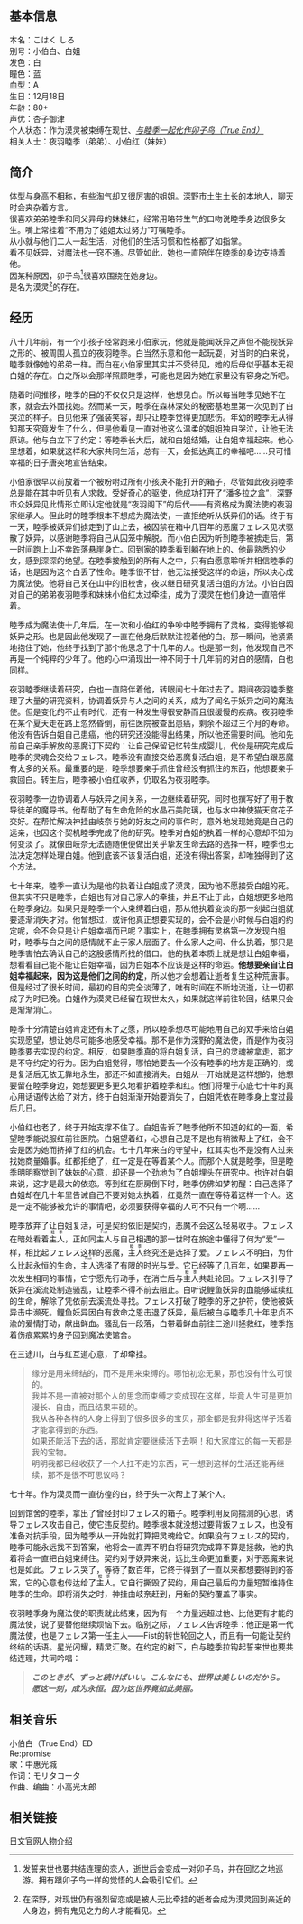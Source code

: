 ## 基本信息
本名：こはく しろ  
别号：小伯白、白姐  
发色：白  
瞳色：蓝  
血型：A  
生日：12月18日  
年龄：80+  
声优：杏子御津  
个人状态：作为漠灵被束缚在现世、*<ins>与睦季一起化作卯子鸟（True End）</ins>*  
相关人士：夜羽睦季（弟弟）、小伯红（妹妹）
## 简介
体型与身高不相称，有些淘气却又很厉害的姐姐。深野市土生土长的本地人，聊天时会夹杂着方言。  
很喜欢弟弟睦季和同父异母的妹妹红，经常用略带生气的口吻说睦季身边很多女生。嘴上常挂着“不用为了姐姐太过努力”叮嘱睦季。  
从小就与他们二人一起生活，对他们的生活习惯和性格都了如指掌。  
看不见妖异，对魔法也一窍不通。尽管如此，她也一直陪伴在睦季的身边支持着他。  
因某种原因，卯子鸟[^1]很喜欢围绕在她身边。  
是名为漠灵[^2]的存在。
## 经历
八十几年前，有一个小孩子经常跑来小伯家玩，他就是能闻妖异之声但不能视妖异之形的、被周围人孤立的夜羽睦季。白当然乐意和他一起玩耍，对当时的白来说，睦季就像她的弟弟一样。而白在小伯家里其实并不受待见，她的后母似乎基本无视白姐的存在。白之所以会那样照顾睦季，可能也是因为她在家里没有容身之所吧。

随着时间推移，睦季的目的不仅仅只是这样，他想见白。所以每当睦季见她不在家，就会去外面找她。然而某一天，睦季在森林深处的秘密基地里第一次见到了白哭泣的样子。白见他来了强装笑容，却只让睦季觉得更加悲伤。年幼的睦季无从得知那天究竟发生了什么，但是他看见一直对他这么温柔的姐姐独自哭泣，让他无法原谅。他与白立下了约定：等睦季长大后，就和白姐结婚，让白姐幸福起来。他心里想着，如果就这样和大家共同生活，总有一天，会抵达真正的幸福吧……只可惜幸福的日子唐突地宣告结束。

小伯家很早以前放着一个被吩咐过所有小孩决不能打开的箱子，尽管如此夜羽睦季总是能在其中听见有人求救。受好奇心的驱使，他成功打开了“潘多拉之盒”，深野市众妖异见此情形立即认定他就是“夜羽阁下”的后代——有资格成为魔法使的夜羽家继承人。但此时的睦季根本不想成为魔法使，一直拒绝听从妖异们的话。终于有一天，睦季被妖异们掳走到了山上去，被囚禁在箱中几百年的恶魔フェレス见状驱散了妖异，以感谢睦季将自己从囚笼中解脱。而小伯白因为听到睦季被掳走后，第一时间跑上山不幸跌落悬崖身亡。回到家的睦季看到躺在地上的、他最熟悉的少女，感到深深的绝望。在睦季接触到的所有人之中，只有白愿意聆听并相信睦季的话，也是因为这个白丢了性命。睦季很不甘，他无法接受这样的命运，所以决心成为魔法使。他将自己关在山中的旧校舍，夜以继日研究复活白姐的方法。小伯白因对自己的弟弟夜羽睦季和妹妹小伯红太过牵挂，成为了漠灵在他们身边一直陪伴着。

睦季成为魔法使十几年后，在一次和小伯红的争吵中睦季拥有了灵格，变得能够视妖异之形。也是因此他发现了一直在他身后默默注视着他的白。那一瞬间，他紧紧地抱住了她，他终于找到了那个他思念了十几年的人。也是那一刻，他发现自己不再是一个纯粹的少年了。他的心中涌现出一种不同于十几年前的对白的感情，白也同样。

夜羽睦季继续着研究，白也一直陪伴着他，转眼间七十年过去了。期间夜羽睦季整理了大量的研究资料，协调着妖异与人之间的关系，成为了闻名于妖异之间的魔法使。但是变化的不止有时代，还有一种发生得很安静而且很缓慢的疾病。夜羽睦季在某个夏天走在路上忽然昏倒，前往医院被查出患癌，剩余不超过三个月的寿命。他没有告诉白姐自己患癌，他的研究还没能得出结果，所以他还需要时间。他和先前自己亲手解放的恶魔订下契约：让自己保留记忆转生成婴儿，代价是研究完成后睦季的灵魂会交给フェレス。睦季没有直接交给恶魔复活白姐，是不希望白跟恶魔有太多的关系。最重要的是，睦季想要亲手抓住曾经没有抓住的东西，他想要亲手救回白。转生后，睦季被小伯红收养，仍取名为夜羽睦季。

夜羽睦季一边协调着人与妖异之间关系，一边继续着研究，同时也撰写好了用于教导徒弟的魔导书。他帮助了有生命危险的水晶石美陀璃，也与水中神使猫天宫花子交好。在帮忙解决神挂由岐奈与她的好友之间的事件时，意外地发现她竟是自己的远亲，也因这个契机睦季完成了他的研究。睦季对白姐的执着一样的心意却不知为何变淡了。就像由岐奈无法随随便便做出关乎挚友生命去路的选择一样，睦季也无法决定怎样处理白姐。他到底该不该复活白姐，还没有得出答案，却唯独得到了这个方法。

七十年来，睦季一直认为是他的执着让白姐成了漠灵，因为他不愿接受白姐的死。但其实不只是睦季，白姐也有对自己家人的牵挂，并且不止于此，白姐想更多地陪在睦季身边。如果只是睦季一个人束缚着白姐，那从他执着变淡的那一刻起白姐就要逐渐消失才对。他曾想过，或许他真正想要实现的，会不会是小时候与白姐的约定呢，会不会只是让白姐幸福而已呢？事实上，在睦季拥有灵格第一次发现白姐时，睦季与白之间的感情就不止于家人层面了。什么家人之间、什么执着，那只是睦季害怕去确认自己的这股感情所找的借口。他的执着本质上就是想让白姐幸福，想看看自己能不能让白姐幸福，因为白姐本不应该是这样的命运。**他想要亲自让白姐幸福起来，因为这是他们之间的约定**，所以他才会想着让逝者复生这种荒唐事。但是经过了很长时间，最初的目的完全淡薄了，唯有时间在不断地流逝，让一切都成了为时已晚。白姐作为漠灵已经留在现世太久，如果就这样前往轮回，结果只会是渐渐消亡。

睦季十分清楚白姐肯定还有未了之愿，所以睦季想尽可能地用自己的双手来给白姐实现愿望，想让她尽可能多地感受幸福。那不是作为深野的魔法使，而是作为夜羽睦季要去实现的约定。相反，如果睦季真的将白姐复活，自己的灵魂被拿走，那才是不守约定的行为。因为白姐觉得，哪怕她要去一个没有睦季的地方是正确的，或是复活后无依无靠地永生，那还不如直接消失。白姐从一开始就是这样想的，她想要留在睦季身边，她想要更多更久地看护着睦季和红。他们将埋于心底七十年的真心用话语传达给了对方，终于白姐渐渐开始要消失了，白姐凭依在睦季身上度过最后几日。

小伯红也老了，终于开始支撑不住了。白姐告诉了睦季他所不知道的红的一面，希望睦季能说服红前往医院。白姐望着红，心想自己是不是也有稍微帮上了红，会不会是因为她而挤掉了红的机会。七十几年来白的守望中，红其实也不是没有人过来找她商量婚事。红都拒绝了，红一定是在等着某个人。而那个人就是睦季，但是睦季明明察觉到了妹妹的心意，却还是一个劲地为了白姐埋头在研究中。也许对白姐来说，这才是最大的依恋。等到红在厨房倒下时，睦季仿佛如梦初醒：自己选择了白姐却在几十年里告诫自己不要对她太执着，红竟然一直在等待着这样一个人。这是一定不能够被允许的事情吧，必须要获得幸福的人可不只有一个啊……

睦季放弃了让白姐复活，可是契约依旧是契约，恶魔不会这么轻易收手。フェレス在暗处看着<ruby>主人<rt>睦季</rt></ruby>，正如同<ruby>主人<rt>Fist</rt></ruby>与自己相遇的那一世时在旅途中懂得了何为“爱”一样，相比起フェレス这样的恶魔，<ruby>主人<rt>睦季</rt></ruby>终究还是选择了爱。フェレス不明白，为什么比起永恒的生命，<ruby>主人<rt>Fist</rt></ruby>选择了有限的时光与爱。它已经等了几百年，如果要再一次发生相同的事情，它宁愿先行动手，在消亡后与<ruby>主人<rt>睦季</rt></ruby>共赴轮回。フェレス引导了妖异在溪流处制造骚乱，让睦季不得不前去阻止。白听说鲤鱼妖异的血能够延续红的生命，解除了凭依前去溪流处寻找。フェレス打破了睦季的牙之护符，使他被妖异击中濒死。鲤鱼妖异因白有救命之恩击退了妖异，最后被白与睦季几十年忠贞不渝的爱情打动，献出鲜血。骚乱告一段落，白带着鲜血前往三途川拯救红，睦季拖着伤痕累累的身子回到魔法使馆舍。

在三途川，白与红互道心意，了却牵挂。

>缘分是用来缔结的，而不是用来束缚的。哪怕初恋无果，那也没有什么可恨的。  
>我并不是一直被对那个人的思念而束缚才变成现在这样，毕竟人生可是更加漫长、自由，而且结果丰硕的。  
>我从各种各样的人身上得到了很多很多的宝贝，那全都是我非得这样子活着才能拿得到的东西。  
>如果还能活下去的话，那就肯定要继续活下去啊！和大家度过的每一天都是我的宝物。  
>明明我都已经收获了一个人扛不走的东西，可一想到这样的生活还能再继续，那不是很不可思议吗？

七十年。作为漠灵而一直彷徨的白，终于头一次帮上了某个人。

回到馆舍的睦季，拿出了曾经封印フェレス的箱子。睦季利用反向揣测的心思，诱导フェレス攻击自己，使它违反契约。睦季根本就没想过要背叛フェレス，也没有准备对抗手段，因为睦季从一开始就打算把灵魂给它。如果没有フェレス的契约，睦季可能永远找不到答案，他将会一直弄不明白将研究完成算不算是拯救，他的执着将会一直把白姐束缚住。契约对于妖异来说，远比生命更加重要，对于恶魔来说也是如此。フェレス哭了，等待了数百年，它终于得到了一直以来都想要得到的答案，它的心意也传达给了<ruby>主人<rt>睦季</rt></ruby>。它自行撕毁了契约，用自己最后的力量短暂维持住睦季的生命。即将消失之时，神挂由岐奈赶到，用新的契约覆盖了事实。

夜羽睦季身为魔法使的职责就此结束，因为有一个力量远超过他、比他更有才能的魔法使，说了要替他继续烦恼下去。临别之际，フェレス告诉睦季：他正是第一代魔法使，也是フェレス第一任主人——Fist的转世轮回之人，而且有一句能让契约终结的话语。星光闪耀，精灵汇聚。在约定的树下，白与睦季拉钩起誓来世也要共结连理，共同吟唱：

>***このときが、ずっと続けばいい。こんなにも、世界は美しいのだから。***  
>***愿这一刻，成为永恒。因为这世界竟如此美丽。***

## 相关音乐
小伯白（True End）ED  
Re:promise  
歌：中惠光城  
作词：モリタコータ  
作曲、编曲：小高光太郎  

## 相关链接
[日文官网人物介绍](https://fanzagames-digination.com/azurite/tamayura/character/index.html#character04)

[^1]:发誓来世也要共结连理的恋人，逝世后会变成一对卯子鸟，并在回忆之地巡游。拥有跟卯子鸟一样的觉悟的人会吸引它们。
[^2]:在深野，对现世仍有强烈留恋或是被人无比牵挂的逝者会成为漠灵回到亲近的人身边，拥有鬼见之力的人才能看见。
[^3]:具体为操纵风，原因是生前一直想像风一样四处旅行
[^4]:原因是生前因灵障不能多走动
[^5]:日文中抱也有行男女之事的意思